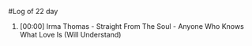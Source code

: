 #Log of 22 day

1. [00:00] Irma Thomas - Straight From The Soul - Anyone Who Knows What Love Is (Will Understand)
